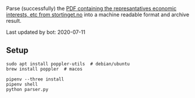 Parse (successfully) the [PDF containing the represantatives economic interests, etc from stortinget.no](https://www.stortinget.no/no/Stortinget-og-demokratiet/Representantene/Okonomiske-interesser/) into a machine readable format and archive result.

Last updated by bot: 2020-07-11

## Setup
    sudo apt install poppler-utils  # debian/ubuntu
    brew install poppler  # macos

    pipenv --three install
    pipenv shell
    python parser.py
